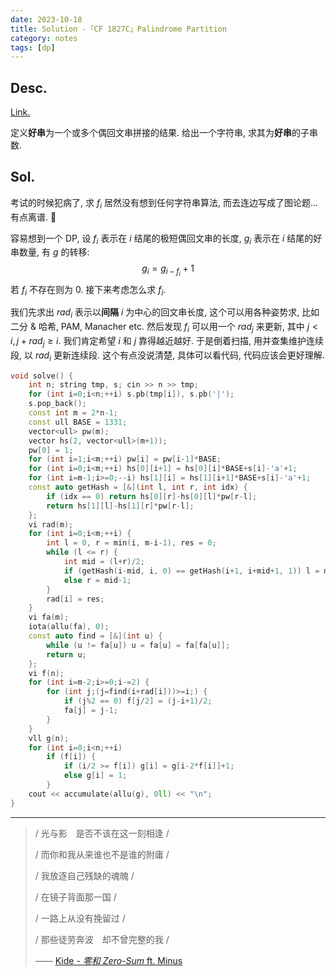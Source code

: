 ```yaml
---
date: 2023-10-18
title: Solution -「CF 1827C」Palindrome Partition
category: notes
tags: [dp]
---
```



## Desc.

[Link.](https://codeforces.com/problemset/problem/1827/C)

定义**好串**为一个或多个偶回文串拼接的结果. 给出一个字符串, 求其为**好串**的子串数.

## Sol.

考试的时候犯病了, 求 $f_i$ 居然没有想到任何字符串算法, 而去连边写成了图论题... 有点离谱. 🤔

容易想到一个 DP, 设 $f_i$ 表示在 $i$ 结尾的极短偶回文串的长度, $g_i$ 表示在 $i$ 结尾的好串数量, 有 $g$ 的转移:
$$
g_i = g_{i-f_i}+1
$$
若 $f_i$ 不存在则为 $0$. 接下来考虑怎么求 $f_i$.

我们先求出 $rad_i$ 表示以**间隔** $i$ 为中心的回文串长度, 这个可以用各种姿势求, 比如二分 & 哈希, PAM, Manacher etc. 然后发现 $f_i$ 可以用一个 $rad_j$ 来更新, 其中 $j < i, j+rad_j \geqslant i$. 我们肯定希望 $i$ 和 $j$ 靠得越近越好. 于是倒着扫描, 用并查集维护连续段, 以 $rad_i$ 更新连续段. 这个有点没说清楚, 具体可以看代码, 代码应该会更好理解.

```cpp
void solve() {
    int n; string tmp, s; cin >> n >> tmp;
    for (int i=0;i<n;++i) s.pb(tmp[i]), s.pb('|');
    s.pop_back();
    const int m = 2*n-1;
    const ull BASE = 1331;
    vector<ull> pw(m);
    vector hs(2, vector<ull>(m+1));
    pw[0] = 1;
    for (int i=1;i<m;++i) pw[i] = pw[i-1]*BASE;
    for (int i=0;i<m;++i) hs[0][i+1] = hs[0][i]*BASE+s[i]-'a'+1;
    for (int i=m-1;i>=0;--i) hs[1][i] = hs[1][i+1]*BASE+s[i]-'a'+1;
    const auto getHash = [&](int l, int r, int idx) {
        if (idx == 0) return hs[0][r]-hs[0][l]*pw[r-l];
        return hs[1][l]-hs[1][r]*pw[r-l];
    };
    vi rad(m);
    for (int i=0;i<m;++i) {
        int l = 0, r = min(i, m-i-1), res = 0;
        while (l <= r) {
            int mid = (l+r)/2;
            if (getHash(i-mid, i, 0) == getHash(i+1, i+mid+1, 1)) l = mid+1, res = mid;
            else r = mid-1;
        }
        rad[i] = res;
    }
    vi fa(m);
    iota(allu(fa), 0);
    const auto find = [&](int u) {
        while (u != fa[u]) u = fa[u] = fa[fa[u]];
        return u;
    };
    vi f(n);
    for (int i=m-2;i>=0;i-=2) {
        for (int j;(j=find(i+rad[i]))>=i;) {
            if (j%2 == 0) f[j/2] = (j-i+1)/2;
            fa[j] = j-1;
        }
    }
    vll g(n);
    for (int i=0;i<n;++i)
        if (f[i]) {
            if (i/2 >= f[i]) g[i] = g[i-2*f[i]]+1;
            else g[i] = 1;
        }
    cout << accumulate(allu(g), 0ll) << "\n";
}
```

----

> / 光与影　是否不该在这一刻相逢 /
>
> / 而你和我从来谁也不是谁的附庸 /
>
> / 我放逐自己残缺的魂魄 /
>
> / 在镜子背面那一国 /
>
> / 一路上从没有挽留过 /
>
> / 那些徒劳奔波　却不曾完整的我 /
>
> —— [Kide - *零和 Zero-Sum* ft. Minus](https://vocadb.net/S/291185/)
    